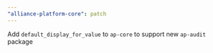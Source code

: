 ```yaml
---
"alliance-platform-core": patch
---
```


Add `default_display_for_value` to `ap-core` to support new `ap-audit` package
